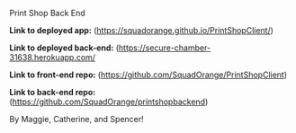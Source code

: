 Print Shop Back End

**Link to deployed app:**
(https://squadorange.github.io/PrintShopClient/)

**Link to deployed back-end:**
(https://secure-chamber-31638.herokuapp.com/

**Link to front-end repo:**
(https://github.com/SquadOrange/PrintShopClient)

**Link to back-end repo:**
(https://github.com/SquadOrange/printshopbackend)

By Maggie, Catherine, and Spencer!
